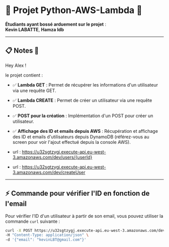 
# 🚀 **Projet Python-AWS-Lambda** 🐍  
**Étudiants ayant bossé arduement sur le projet** :  
**Kevin LABATTE**, **Hamza Idb**  

---

## 📋 **Notes** 📝

Hey Alex !

le projet contient :

- ✅ **Lambda GET** : Permet de récupérer les informations d'un utilisateur via une requête GET.
- ✅ **Lambda CREATE** : Permet de créer un utilisateur via une requête POST.
- ✅ **POST pour la création** : Implémentation d'un POST pour créer un utilisateur.
- ✅ **Affichage des ID et emails depuis AWS** : Récupération et affichage des ID et emails d'utilisateurs depuis DynamoDB (référez-vous au screen pour voir l'ajout effectué depuis la console AWS).

- url : https://u32sgtzygj.execute-api.eu-west-3.amazonaws.com/dev/users/{userId}
- url : https://u32sgtzygj.execute-api.eu-west-3.amazonaws.com/dev/createUser

---

## ⚡ **Commande pour vérifier l'ID en fonction de l'email**

Pour vérifier l'ID d'un utilisateur à partir de son email, vous pouvez utiliser la commande `curl` suivante :

```bash
curl -X POST https://u32sgtzygj.execute-api.eu-west-3.amazonaws.com/dev/createUser \
-H "Content-Type: application/json" \
-d '{"email": "kevinLBT@gmail.com"}'
```

